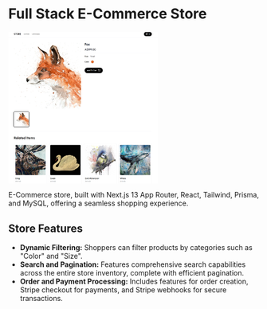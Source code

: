 
<h1>Full Stack E-Commerce Store</h1>
<p>   
<img align="center" src="https://github.com/Captain-Leftovers/assets/blob/master/e-store.png" alt="e-store img" width="300" />
</p>

<p>E-Commerce store, built with Next.js 13 App Router, React, Tailwind, Prisma, and MySQL, offering a seamless shopping experience.</p>

<h2>Store Features</h2>

<ul>
    <li><strong>Dynamic Filtering:</strong> Shoppers can filter products by categories such as "Color" and "Size".</li>
    <li><strong>Search and Pagination:</strong> Features comprehensive search capabilities across the entire store inventory, complete with efficient pagination.</li>
    <li><strong>Order and Payment Processing:</strong> Includes features for order creation, Stripe checkout for payments, and Stripe webhooks for secure transactions.</li>
</ul>
